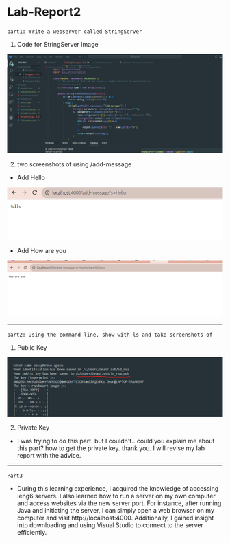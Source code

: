 # Lab-Report2

`part1: Write a webserver called StringServer`

1. Code for StringServer Image

![Image](stringserver.png)

2. two screenshots of using /add-message

- Add Hello

![Image](addhello.png)

- Add How are you

![Image](addhowareyou.png)

---

`part2: Using the command line, show with ls and take screenshots of`

1. Public Key

![Image](ssh.png)

2. Private Key
- I was trying to do this part. but I couldn't.. could you explain me about this part? how to get the private key. thank you. I will revise my lab report with the advice.

---

`Part3`

- During this learning experience, I acquired the knowledge of accessing ieng6 servers. I also learned how to run a server on my own computer and access websites via the new server port. For instance, after running Java and initiating the server, I can simply open a web browser on my computer and visit http://localhost:4000.
Additionally, I gained insight into downloading and using Visual Studio to connect to the server efficiently.
